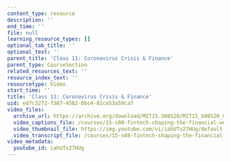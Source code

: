 ```yaml
---
content_type: resource
description: ''
end_time: ''
file: null
learning_resource_types: []
optional_tab_title: ''
optional_text: ''
parent_title: 'Class 11: Coronavirus Crisis & Finance'
parent_type: CourseSection
related_resources_text: ''
resource_index_text: ''
resourcetype: Video
start_time: ''
title: 'Class 11: Coronavirus Crisis & Finance'
uid: ed7c3272-f387-4582-0bc4-81ce53a59ca7
video_files:
  archive_url: https://archive.org/download/MIT15.S08S20/MIT15_S08S20_Class11_300k.mp4
  video_captions_file: /courses/15-s08-fintech-shaping-the-financial-world-spring-2020/ea41d822838350acb9041669302b3ab6_iahUTx27HUg.vtt
  video_thumbnail_file: https://img.youtube.com/vi/iahUTx27HUg/default.jpg
  video_transcript_file: /courses/15-s08-fintech-shaping-the-financial-world-spring-2020/249a38809c777c248ec4c38cedc03aff_iahUTx27HUg.pdf
video_metadata:
  youtube_id: iahUTx27HUg
---
```

